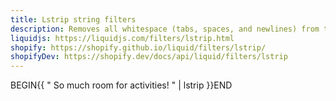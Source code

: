 ```yaml
---
title: Lstrip string filters
description: Removes all whitespace (tabs, spaces, and newlines) from the left side of a string. It does not affect spaces between words.
liquidjs: https://liquidjs.com/filters/lstrip.html
shopify: https://shopify.github.io/liquid/filters/lstrip/
shopifyDev: https://shopify.dev/docs/api/liquid/filters/lstrip
---
```

BEGIN{{ "          So much room for activities!          " | lstrip }}END